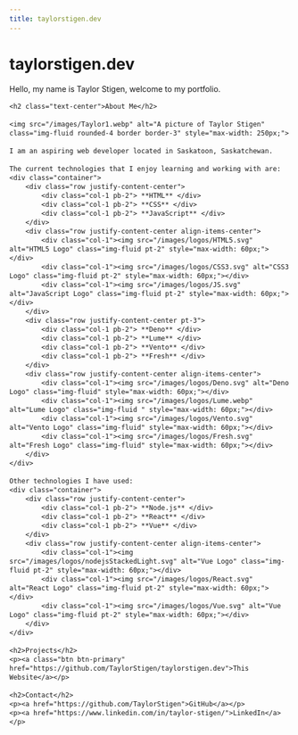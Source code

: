 ```yaml
---
title: taylorstigen.dev
---
```


<div class="container text-center">
    <h1 class="text-center">taylorstigen.dev</h1>
    <p class="text-center">Hello, my name is Taylor Stigen, welcome to my portfolio.</p>

    <h2 class="text-center">About Me</h2>

    <img src="/images/Taylor1.webp" alt="A picture of Taylor Stigen" class="img-fluid rounded-4 border border-3" style="max-width: 250px;">

    I am an aspiring web developer located in Saskatoon, Saskatchewan.

    The current technologies that I enjoy learning and working with are:  
    <div class="container">
        <div class="row justify-content-center">
            <div class="col-1 pb-2"> **HTML** </div>
            <div class="col-1 pb-2"> **CSS** </div>
            <div class="col-1 pb-2"> **JavaScript** </div>
        </div>
        <div class="row justify-content-center align-items-center">
            <div class="col-1"><img src="/images/logos/HTML5.svg" alt="HTML5 Logo" class="img-fluid pt-2" style="max-width: 60px;"></div>
            <div class="col-1"><img src="/images/logos/CSS3.svg" alt="CSS3 Logo" class="img-fluid pt-2" style="max-width: 60px;"></div>
            <div class="col-1"><img src="/images/logos/JS.svg" alt="JavaScript Logo" class="img-fluid pt-2" style="max-width: 60px;"></div>
        </div>
        <div class="row justify-content-center pt-3">
            <div class="col-1 pb-2"> **Deno** </div>
            <div class="col-1 pb-2"> **Lume** </div>
            <div class="col-1 pb-2"> **Vento** </div>
            <div class="col-1 pb-2"> **Fresh** </div>
        </div>
        <div class="row justify-content-center align-items-center">
            <div class="col-1"><img src="/images/logos/Deno.svg" alt="Deno Logo" class="img-fluid" style="max-width: 60px;"></div>
            <div class="col-1"><img src="/images/logos/Lume.webp" alt="Lume Logo" class="img-fluid " style="max-width: 60px;"></div>
            <div class="col-1"><img src="/images/logos/Vento.svg" alt="Vento Logo" class="img-fluid" style="max-width: 60px;"></div>
            <div class="col-1"><img src="/images/logos/Fresh.svg" alt="Fresh Logo" class="img-fluid" style="max-width: 60px;"></div>
        </div>
    </div>

    Other technologies I have used:  
    <div class="container">
        <div class="row justify-content-center">
            <div class="col-1 pb-2"> **Node.js** </div>
            <div class="col-1 pb-2"> **React** </div>
            <div class="col-1 pb-2"> **Vue** </div>
        </div>
        <div class="row justify-content-center align-items-center">
            <div class="col-1"><img src="/images/logos/nodejsStackedLight.svg" alt="Vue Logo" class="img-fluid pt-2" style="max-width: 60px;"></div>
            <div class="col-1"><img src="/images/logos/React.svg" alt="React Logo" class="img-fluid pt-2" style="max-width: 60px;"></div>
            <div class="col-1"><img src="/images/logos/Vue.svg" alt="Vue Logo" class="img-fluid pt-2" style="max-width: 60px;"></div>
        </div>
    </div>

    <h2>Projects</h2>
    <p><a class="btn btn-primary" href="https://github.com/TaylorStigen/taylorstigen.dev">This Website</a></p>

    <h2>Contact</h2>
    <p><a href="https://github.com/TaylorStigen">GitHub</a></p>
    <p><a href="https://www.linkedin.com/in/taylor-stigen/">LinkedIn</a></p>

</div>
